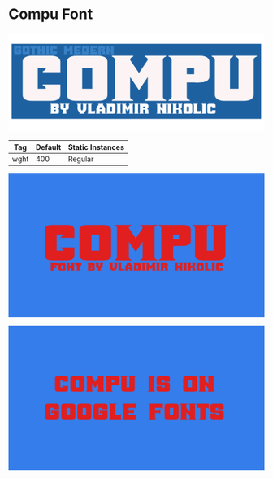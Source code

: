 # Compu Font

![Image](documents/image(2).png)

  Tag | Default | Static Instances
--- | --- | ---
  wght | 400 | Regular
  
![Image](documents/image1.png)

![Image](documents/image2.png)


